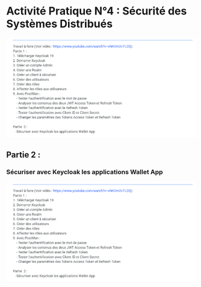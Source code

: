 # Activité Pratique N°4 : Sécurité des Systèmes Distribués
![archi](capture3/Capture42.PNG)

## Partie 2 :

### Sécuriser avec Keycloak les applications Wallet App

<img src="capture3/Capture42.PNG">








